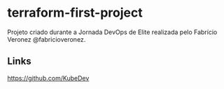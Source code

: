 # terraform-first-project

Projeto criado durante a Jornada DevOps de Elite realizada pelo Fabrício Veronez @fabricioveronez.

## Links

https://github.com/KubeDev
